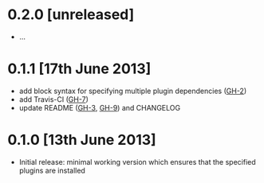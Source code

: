
# 0.2.0 [unreleased]
 
* ...

# 0.1.1 [17th June 2013]

* add block syntax for specifying multiple plugin dependencies ([GH-2](https://github.com/tknerr/vagrant-plugin-bundler/issues/2))
* add Travis-CI ([GH-7](https://github.com/tknerr/vagrant-plugin-bundler/issues/7))
* update README ([GH-3](https://github.com/tknerr/vagrant-plugin-bundler/issues/3), [GH-9](https://github.com/tknerr/vagrant-plugin-bundler/issues/9)) and CHANGELOG

# 0.1.0 [13th June 2013]

* Initial release: minimal working version which ensures that the specified plugins are installed
